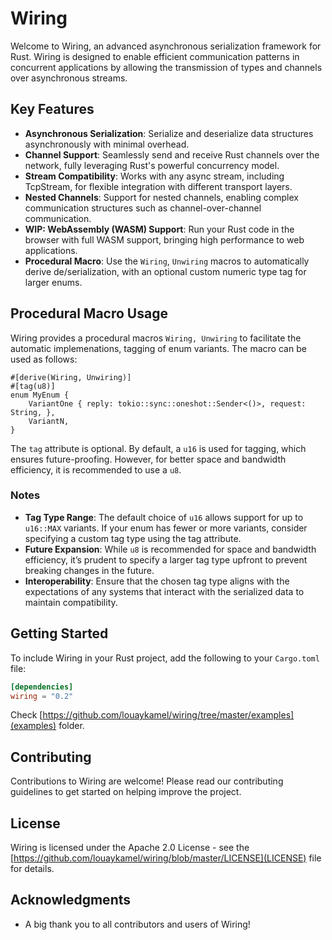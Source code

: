 
# Wiring

Welcome to Wiring, an advanced asynchronous serialization framework for Rust. Wiring is designed to enable efficient communication patterns in concurrent applications by allowing the transmission of types and channels over asynchronous streams.

## Key Features

- **Asynchronous Serialization**: Serialize and deserialize data structures asynchronously with minimal overhead.
- **Channel Support**: Seamlessly send and receive Rust channels over the network, fully leveraging Rust's powerful concurrency model.
- **Stream Compatibility**: Works with any async stream, including TcpStream, for flexible integration with different transport layers.
- **Nested Channels**: Support for nested channels, enabling complex communication structures such as channel-over-channel communication.
- **WIP: WebAssembly (WASM) Support**: Run your Rust code in the browser with full WASM support, bringing high performance to web applications.
- **Procedural Macro**: Use the `Wiring`, `Unwiring` macros to automatically derive de/serialization, with an optional custom numeric type tag for larger enums.

## Procedural Macro Usage

Wiring provides a procedural macros `Wiring, Unwiring` to facilitate the automatic implemenations, tagging of enum variants. The macro can be used as follows:

```rust!
#[derive(Wiring, Unwiring)]
#[tag(u8)]
enum MyEnum {
    VariantOne { reply: tokio::sync::oneshot::Sender<()>, request: String, },
    VariantN,
}
```

The `tag` attribute is optional. By default, a `u16` is used for tagging, which ensures future-proofing. However, for better space and bandwidth efficiency, it is recommended to use a `u8`.

### Notes

- **Tag Type Range**: The default choice of `u16` allows support for up to `u16::MAX` variants. If your enum has fewer or more variants, consider specifying a custom tag type using the tag attribute.
- **Future Expansion**: While `u8` is recommended for space and bandwidth efficiency, it’s prudent to specify a larger tag type upfront to prevent breaking changes in the future.
- **Interoperability**: Ensure that the chosen tag type aligns with the expectations of any systems that interact with the serialized data to maintain compatibility.

## Getting Started

To include Wiring in your Rust project, add the following to your `Cargo.toml` file:

```toml
[dependencies]
wiring = "0.2"
```
Check [https://github.com/louaykamel/wiring/tree/master/examples](examples) folder.


## Contributing

Contributions to Wiring are welcome! Please read our contributing guidelines to get started on helping improve the project.

## License

Wiring is licensed under the Apache 2.0 License - see the [https://github.com/louaykamel/wiring/blob/master/LICENSE](LICENSE) file for details.

## Acknowledgments

- A big thank you to all contributors and users of Wiring!